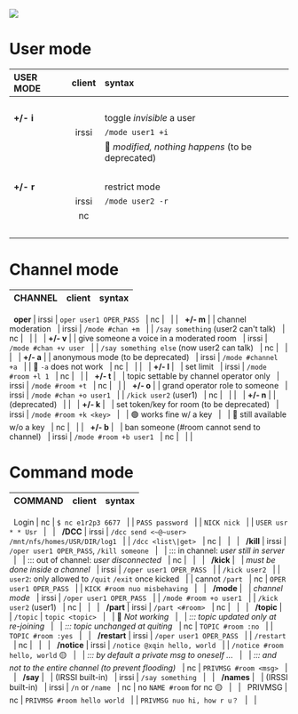 ![](https://img.shields.io/badge/C++-Internet&nbsp;Relay&nbsp;Chat-red.svg?style=flat&logo=c%2B%2B)


# User mode

USER MODE    | client | syntax
:----------- | :----: | :-
&nbsp;       |
__+/- i__    |        | toggle *invisible* a user 
&nbsp;       | irssi  | `/mode user1 +i`
&nbsp;       | &nbsp; | :red_circle: _modified, nothing happens_ (to be deprecated)
&nbsp;       | &nbsp; | &nbsp;
__+/- r__    |        | restrict mode
&nbsp;       | irssi  | `/mode user2 -r`
&nbsp;       | nc     | 
&nbsp;       | &nbsp; | &nbsp;

# Channel mode

CHANNEL      | client | syntax
:----------- | :----: | :-
&nbsp;
__oper__     | irssi  | `oper user1 OPER_PASS`
&nbsp;       | nc     | 
&nbsp;       |        | &nbsp;
__+/- m__    |        | channel moderation
&nbsp;       | irssi  | `/mode #chan +m`
&nbsp;       |        | `/say something` (user2 can't talk)
&nbsp;       | nc     | 
&nbsp;       |        | 
&nbsp;       |
__+/- v__    |        | give someone a voice in a moderated room
&nbsp;       | irssi  | `/mode #chan +v user`
&nbsp;       |        | `/say something else` (now user2 can talk)
&nbsp;       | nc     | 
&nbsp;       |        | 
&nbsp;       |
__+/- a__    |        | anonymous mode (to be deprecated)
&nbsp;       | irssi  | `/mode #channel +a`
&nbsp;       |        | :red_circle: `-a` does not work
&nbsp;       | nc     | 
&nbsp;       |        | 
&nbsp;       |
__+/- l__    | &nbsp; | set limit
&nbsp;       | irssi  | `/mode #room +l 1`
&nbsp;       | nc     | 
&nbsp;       |        | &nbsp;
__+/- t__    | &nbsp; | topic settable by channel operator only
&nbsp;       | irssi  | `/mode #room +t`
&nbsp;       | nc     | 
&nbsp;       |        | &nbsp;
__+/- o__    |        | grand operator role to someone 
&nbsp;       | irssi  | `/mode #chan +o user1`
&nbsp;       |        | `/kick user2` (user1)
&nbsp;       | nc     | 
&nbsp;       |        | 
&nbsp;       |
__+/- n__    |        | (deprecated)
&nbsp;       |        | 
&nbsp;       |
__+/- k__    | &nbsp; | set token/key for room (to be deprecated)
&nbsp;       | irssi  | `/mode #room +k <key>`
&nbsp;       | &nbsp; | :green_circle: works fine w/ a key
&nbsp;       | &nbsp; | :red_circle: still available w/o a key
&nbsp;       | nc     | 
&nbsp;       |        | &nbsp;
__+/- b__    | &nbsp; | ban someone (#room cannot send to channel)
&nbsp;       | irssi  | `/mode #room +b user1`
&nbsp;       | nc     | 
&nbsp;       |        | &nbsp;


# Command mode

COMMAND      | client | syntax
:----------- | :----: | :-
&nbsp;
Login        | nc     | `$ nc e1r2p3 6677`
&nbsp;       |        | `PASS password`
&nbsp;       |        | `NICK nick`
&nbsp;       |        | `USER usr * * Usr`
&nbsp;       | &nbsp; | &nbsp;
__/DCC__     | irssi  | `/dcc send <~@~user> /mnt/nfs/homes/USR/DIR/log1`
&nbsp;       |        | `/dcc <list\|get>`
&nbsp;       | nc     | 
&nbsp;       | &nbsp; | &nbsp;
__/kill__    | irssi | `/oper user1 OPER_PASS`, `/kill someone`
&nbsp;       | &nbsp; | ::: in channel: _user still in server_
&nbsp;       | &nbsp; | ::: out of channel: _user disconnected_
&nbsp;       | nc     | 
&nbsp;       | &nbsp; | &nbsp;
__/kick__    | &nbsp; | _must be done inside a channel_
&nbsp;       | irssi  | `/oper user1 OPER_PASS` 
&nbsp;       |        | `/kick user2`
&nbsp;       |        | `user2`: only allowed to `/quit` `/exit` once kicked
&nbsp;       |        | cannot `/part`
&nbsp;       | nc     | `OPER user1 OPER_PASS`
&nbsp;       |        | `KICK #room nuo misbehaving`
&nbsp;       | &nbsp; | &nbsp;
__/mode__    | &nbsp; | _channel mode_
&nbsp;       | irssi  | `/oper user1 OPER_PASS`
&nbsp;       |        | `/mode #room +o user1`
&nbsp;       |        | `/kick user2` (user1)
&nbsp;       | nc     | 
&nbsp;       | &nbsp; | &nbsp;
__/part__    | irssi  | `/part <#room>`
&nbsp;       | nc     | 
&nbsp;       | &nbsp; | &nbsp;
__/topic__   | &nbsp; | `/topic` | `topic <topic>`
&nbsp;       | &nbsp; | :red_circle: _Not working_
&nbsp;       | &nbsp; | _::: topic updated only at re-joining_
&nbsp;       | &nbsp; | _::: topic unchanged at quiting_
&nbsp;       | nc     | `TOPIC #room :no`
&nbsp;       |        | `TOPIC #room :yes`
&nbsp;       | &nbsp; | &nbsp;
__/restart__ | irssi  | `/oper user1 OPER_PASS`
&nbsp;       |        | `/restart`
&nbsp;       | nc     | 
&nbsp;       | &nbsp; | &nbsp;
__/notice__  | irssi  | `/notice @xqin hello, world`
&nbsp;       |        | `/notice #room hello, world` :yellow_circle:
&nbsp;       | &nbsp; | _::: by default a private msg to oneself ..._
&nbsp;       | &nbsp; | _::: and not to the entire channel (to prevent flooding)_
&nbsp;       | nc     | `PRIVMSG #room <msg>`
&nbsp;       | &nbsp; | &nbsp;
__/say__     | &nbsp; | (IRSSI built-in)
&nbsp;       | irssi  | `/say something`
&nbsp;       | &nbsp; | &nbsp;
__/names__   | &nbsp; | (IRSSI built-in)
&nbsp;       | irssi  | `/n` or `/name`
&nbsp;       | nc     | no `NAME #room` for nc :yellow_circle:
&nbsp;       | &nbsp; | &nbsp;
PRIVMSG      | nc     | `PRIVMSG #room hello world`
&nbsp;       |        | `PRIVMSG nuo hi, how r u？`
&nbsp;       | &nbsp; | &nbsp;


